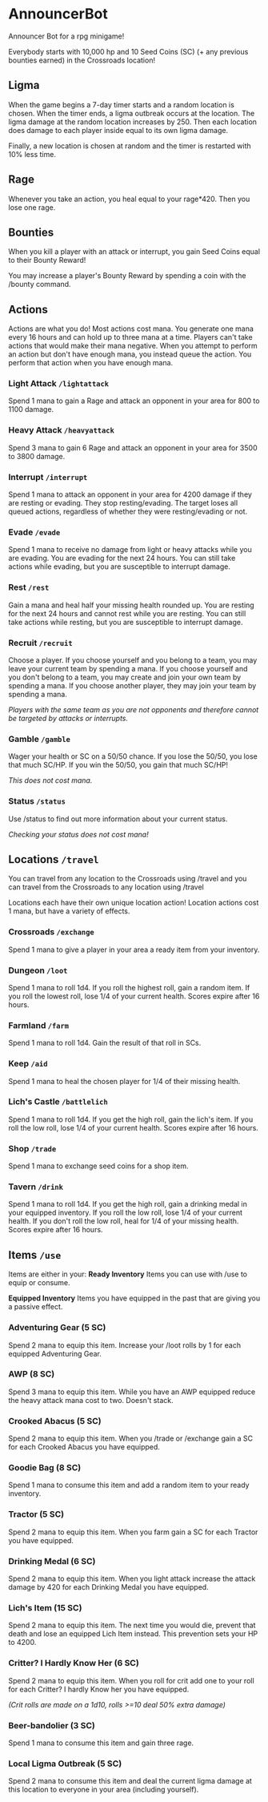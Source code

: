 # AnnouncerBot
Announcer Bot for a rpg minigame!

Everybody starts with 10,000 hp and 10 Seed Coins (SC) (+ any previous bounties earned) in the Crossroads location!

## Ligma
When the game begins a 7-day timer starts and a random location is chosen. When the timer ends, a ligma outbreak occurs at the location. The ligma damage at the random location increases by 250. Then each location does damage to each player inside equal to its own ligma damage.

Finally, a new location is chosen at random and the timer is restarted with 10% less time.

## Rage
Whenever you take an action, you heal equal to your rage*420. Then you lose one rage.

## Bounties
When you kill a player with an attack or interrupt, you gain Seed Coins equal to their Bounty Reward!

You may increase a player's Bounty Reward by spending a coin with the /bounty command.

## Actions
Actions are what you do! Most actions cost mana. You generate one mana every 16 hours and can hold up to three mana at a time. Players can't take actions that would make their mana negative.
When you attempt to perform an action but don't have enough mana, you instead queue the action. You perform that action when you have enough mana.

### Light Attack `/lightattack` 
Spend 1 mana to gain a Rage and attack an opponent in your area for 800 to 1100 damage.
### Heavy Attack `/heavyattack` 
Spend 3 mana to gain 6 Rage and attack an opponent in your area for 3500 to 3800 damage.
### Interrupt `/interrupt` 
Spend 1 mana to attack an opponent in your area for 4200 damage if they are resting or evading. They stop resting/evading. The target loses all queued actions, regardless of whether they were resting/evading or not.
### Evade `/evade` 
Spend 1 mana to receive no damage from light or heavy attacks while you are evading. You are evading for the next 24 hours. 
You can still take actions while evading, but you are susceptible to interrupt damage.
### Rest `/rest`
Gain a mana and heal half your missing health rounded up. You are resting for the next 24 hours and cannot rest while you are resting.
You can still take actions while resting, but you are susceptible to interrupt damage.
### Recruit `/recruit`
Choose a player.
If you choose yourself and you belong to a team, you may leave your current team by spending a mana.
If you choose yourself and you don't belong to a team, you may create and join your own team by spending a mana.
If you choose another player, they may join your team by spending a mana.

*Players with the same team as you are not opponents and therefore cannot be targeted by attacks or interrupts.*
### Gamble `/gamble`
Wager your health or SC on a 50/50 chance. If you lose the 50/50, you lose that much SC/HP. If you win the 50/50, you gain that much SC/HP!

*This does not cost mana.*

### Status `/status`
Use /status to find out more information about your current status.

*Checking your status does not cost mana!*

## Locations `/travel`
You can travel from any location to the Crossroads using /travel and you can travel from the Crossroads to any location using /travel

Locations each have their own unique location action! Location actions cost 1 mana, but have a variety of effects.

### Crossroads `/exchange`
Spend 1 mana to give a player in your area a ready item from your inventory.

### Dungeon `/loot`
Spend 1 mana to roll 1d4. If you roll the highest roll, gain a random item. If you roll the lowest roll, lose 1/4 of your current health. Scores expire after 16 hours.

### Farmland `/farm`
Spend 1 mana to roll 1d4. Gain the result of that roll in SCs.

### Keep `/aid`
Spend 1 mana to heal the chosen player for 1/4 of their missing health.

### Lich's Castle `/battlelich`
Spend 1 mana to roll 1d4. If you get the high roll, gain the lich's item. If you roll the low roll, lose 1/4 of your current health. Scores expire after 16 hours.

### Shop `/trade`
Spend 1 mana to exchange seed coins for a shop item.

### Tavern `/drink`
Spend 1 mana to roll 1d4. If you get the high roll, gain a drinking medal in your equipped inventory. If you roll the low roll, lose 1/4 of your current health. If you don't roll the low roll, heal for 1/4 of your missing health. Scores expire after 16 hours.

## Items `/use`
Items are either in your:
**Ready Inventory**
Items you can use with /use to equip or consume.

**Equipped Inventory**
Items you have equipped in the past that are giving you a passive effect.

### Adventuring Gear (5 SC)
Spend 2 mana to equip this item. Increase your /loot rolls by 1 for each equipped Adventuring Gear.

### AWP (8 SC)
Spend 3 mana to equip this item. While you have an AWP equipped reduce the heavy attack mana cost to two. Doesn't stack.

### Crooked Abacus (5 SC)
Spend 2 mana to equip this item. When you /trade or /exchange gain a SC for each Crooked Abacus you have equipped.

### Goodie Bag (8 SC)
Spend 1 mana to consume this item and add a random item to your ready inventory.

### Tractor (5 SC)
Spend 2 mana to equip this item. When you farm gain a SC for each Tractor you have equipped.

### Drinking Medal (6 SC)
Spend 2 mana to equip this item. When you light attack increase the attack damage by 420 for each Drinking Medal you have equipped.

### Lich's Item (15 SC)
Spend 2 mana to equip this item. The next time you would die, prevent that death and lose an equipped Lich Item instead. This prevention sets your HP to 4200.

### Critter? I Hardly Know Her (6 SC)
Spend 2 mana to equip this item. When you roll for crit add one to your roll for each Critter? I hardly Know her you have equipped.

*(Crit rolls are made on a 1d10, rolls >=10 deal 50% extra damage)*

### Beer-bandolier (3 SC)
Spend 1 mana to consume this item and gain three rage.

### Local Ligma Outbreak (5 SC)
Spend 2 mana to consume this item and deal the current ligma damage at this location to everyone in your area (including yourself).
